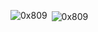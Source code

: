 <p><img align="left" src="https://github-readme-stats.vercel.app/api/top-langs?username=0x809&show_icons=true&locale=en&layout=compact" alt="0x809" /></p>

<p>&nbsp;<img align="center" src="https://github-readme-stats.vercel.app/api?username=0x809&show_icons=true&locale=en" alt="0x809" /></p>
